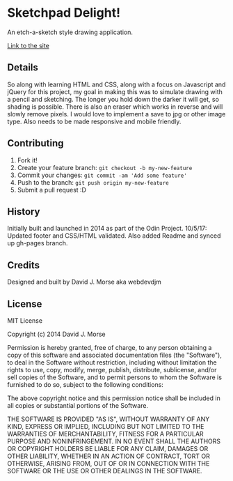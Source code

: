 # Sketchpad Delight!

An etch-a-sketch style drawing application.

[Link to the site](http://webdevdjm.com/Sketcher/)

## Details

So along with learning HTML and CSS, along with a focus on Javascript and jQuery for this project, my goal in making this was to simulate drawing with a pencil and sketching. The longer you hold down the darker it will get, so shading is possible. There is also an eraser which works in reverse and will slowly remove pixels.
I would love to implement a save to jpg or other image type. Also needs to be made responsive and mobile friendly.

## Contributing

1. Fork it!
2. Create your feature branch: `git checkout -b my-new-feature`
3. Commit your changes: `git commit -am 'Add some feature'`
4. Push to the branch: `git push origin my-new-feature`
5. Submit a pull request :D

## History

Initially built and launched in 2014 as part of the Odin Project.
10/5/17: Updated footer and CSS/HTML validated. Also added Readme and synced up gh-pages branch.

## Credits

Designed and built by David J. Morse aka webdevdjm

## License

MIT License

Copyright (c) 2014 David J. Morse

Permission is hereby granted, free of charge, to any person obtaining a copy
of this software and associated documentation files (the "Software"), to deal
in the Software without restriction, including without limitation the rights
to use, copy, modify, merge, publish, distribute, sublicense, and/or sell
copies of the Software, and to permit persons to whom the Software is
furnished to do so, subject to the following conditions:

The above copyright notice and this permission notice shall be included in all
copies or substantial portions of the Software.

THE SOFTWARE IS PROVIDED "AS IS", WITHOUT WARRANTY OF ANY KIND, EXPRESS OR
IMPLIED, INCLUDING BUT NOT LIMITED TO THE WARRANTIES OF MERCHANTABILITY,
FITNESS FOR A PARTICULAR PURPOSE AND NONINFRINGEMENT. IN NO EVENT SHALL THE
AUTHORS OR COPYRIGHT HOLDERS BE LIABLE FOR ANY CLAIM, DAMAGES OR OTHER
LIABILITY, WHETHER IN AN ACTION OF CONTRACT, TORT OR OTHERWISE, ARISING FROM,
OUT OF OR IN CONNECTION WITH THE SOFTWARE OR THE USE OR OTHER DEALINGS IN THE
SOFTWARE.
